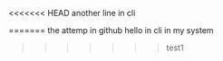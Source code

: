 <<<<<<< HEAD
another line in cli 

=======
the attemp in github
hello
in cli in my system

>>>>>>> test1
